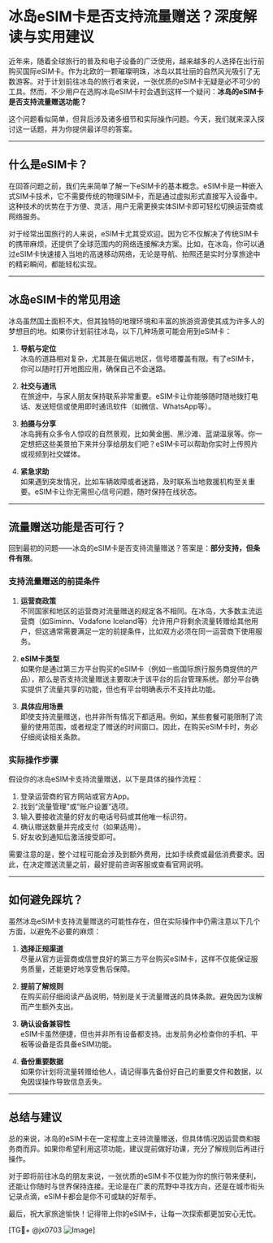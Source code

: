 # 冰岛eSIM卡是否支持流量赠送？深度解读与实用建议

近年来，随着全球旅行的普及和电子设备的广泛使用，越来越多的人选择在出行前购买国际eSIM卡。作为北欧的一颗璀璨明珠，冰岛以其壮丽的自然风光吸引了无数游客。对于计划前往冰岛的旅行者来说，一张优质的eSIM卡无疑是必不可少的工具。然而，不少用户在选购冰岛eSIM卡时会遇到这样一个疑问：**冰岛的eSIM卡是否支持流量赠送功能？**

这个问题看似简单，但背后涉及诸多细节和实际操作问题。今天，我们就来深入探讨这一话题，并为你提供最详尽的答案。

---

## 什么是eSIM卡？

在回答问题之前，我们先来简单了解一下eSIM卡的基本概念。eSIM卡是一种嵌入式SIM卡技术，它不需要传统的物理SIM卡，而是通过虚拟形式直接写入设备中。这种技术的优势在于方便、灵活，用户无需更换实体SIM卡即可轻松切换运营商或网络服务。

对于经常出国旅行的人来说，eSIM卡尤其受欢迎。因为它不仅解决了传统SIM卡的携带麻烦，还提供了全球范围内的网络连接解决方案。比如，在冰岛，你可以通过eSIM卡快速接入当地的高速移动网络，无论是导航、拍照还是实时分享旅途中的精彩瞬间，都能轻松实现。

---

## 冰岛eSIM卡的常见用途

冰岛虽然国土面积不大，但其独特的地理环境和丰富的旅游资源使其成为许多人的梦想目的地。如果你计划前往冰岛，以下几种场景可能会用到eSIM卡：

1. **导航与定位**  
   冰岛的道路相对复杂，尤其是在偏远地区，信号塔覆盖有限。有了eSIM卡，你可以随时打开地图应用，确保自己不会迷路。

2. **社交与通讯**  
   在旅途中，与家人朋友保持联系非常重要。eSIM卡让你能够随时随地拨打电话、发送短信或使用即时通讯软件（如微信、WhatsApp等）。

3. **拍摄与分享**  
   冰岛拥有众多令人惊叹的自然景观，比如黄金圈、黑沙滩、蓝湖温泉等。你一定想把这些美景拍下来并分享给朋友们吧？eSIM卡可以帮助你实时上传照片或视频到社交媒体。

4. **紧急求助**  
   如果遇到突发情况，比如车辆故障或者迷路，及时联系当地救援机构至关重要。eSIM卡让你无需担心信号问题，随时保持在线状态。

---

## 流量赠送功能是否可行？

回到最初的问题——冰岛的eSIM卡是否支持流量赠送？答案是：**部分支持，但条件有限**。

### 支持流量赠送的前提条件

1. **运营商政策**  
   不同国家和地区的运营商对流量赠送的规定各不相同。在冰岛，大多数主流运营商（如Siminn、Vodafone Iceland等）允许用户将剩余流量转赠给其他用户，但这通常需要满足一定的前提条件，比如双方必须在同一运营商下使用服务。

2. **eSIM卡类型**  
   如果你是通过第三方平台购买的eSIM卡（例如一些国际旅行服务商提供的产品），那么是否支持流量赠送主要取决于该平台的后台管理系统。部分平台确实提供了流量共享的功能，但也有平台明确表示不支持此功能。

3. **具体应用场景**  
   即使支持流量赠送，也并非所有情况下都适用。例如，某些套餐可能限制了流量的使用范围，或者规定了赠送的时间窗口。因此，在购买eSIM卡时，务必仔细阅读相关条款。

### 实际操作步骤

假设你的冰岛eSIM卡支持流量赠送，以下是具体的操作流程：

1. 登录运营商的官方网站或官方App。
2. 找到“流量管理”或“账户设置”选项。
3. 输入要接收流量的好友的电话号码或其他唯一标识符。
4. 确认赠送数量并完成支付（如果适用）。
5. 好友收到通知后激活接受即可。

需要注意的是，整个过程可能会涉及到额外费用，比如手续费或最低消费要求。因此，在决定赠送流量之前，最好提前咨询客服或查看官网说明。

---

## 如何避免踩坑？

虽然冰岛eSIM卡支持流量赠送的可能性存在，但在实际操作中仍需注意以下几个方面，以避免不必要的麻烦：

1. **选择正规渠道**  
   尽量从官方运营商或信誉良好的第三方平台购买eSIM卡，这样不仅能保证服务质量，还能更好地享受售后保障。

2. **提前了解规则**  
   在购买前仔细阅读产品说明，特别是关于流量赠送的具体条款。避免因为误解而产生额外支出。

3. **确认设备兼容性**  
   eSIM卡虽然便捷，但也并非所有设备都支持。出发前务必检查你的手机、平板等设备是否具备eSIM功能。

4. **备份重要数据**  
   如果你计划将流量转赠给他人，请记得事先备份好自己的重要文件和数据，以免因误操作导致信息丢失。

---

## 总结与建议

总的来说，冰岛的eSIM卡在一定程度上支持流量赠送，但具体情况因运营商和服务商而异。如果你希望利用这项功能，建议提前做好功课，充分了解规则后再进行操作。

对于即将前往冰岛的朋友来说，一张优质的eSIM卡不仅能为你的旅行带来便利，还能让你随时与世界保持连接。无论是在广袤的荒野中寻找方向，还是在城市街头记录点滴，eSIM卡都会是你不可或缺的好帮手。

最后，祝大家旅途愉快！记得带上你的eSIM卡，让每一次探索都更加安心无忧。

[TG💪+ @jx0703 ![Image](https://github.com/user-attachments/assets/dbca1d08-cadb-493c-b0ec-ad6f7a83f270)]